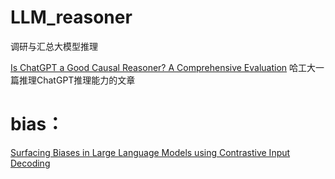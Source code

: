 # LLM_reasoner
调研与汇总大模型推理


[Is ChatGPT a Good Causal Reasoner? A Comprehensive Evaluation](https://arxiv.org/abs/2305.07375)
哈工大一篇推理ChatGPT推理能力的文章

# bias：
[Surfacing Biases in Large Language Models using Contrastive Input Decoding](https://arxiv.org/abs/2305.07378)
